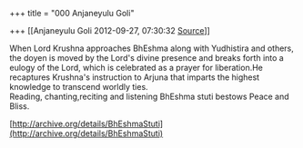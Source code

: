 +++
title = "000 Anjaneyulu Goli"

+++
[[Anjaneyulu Goli	2012-09-27, 07:30:32 [Source](https://groups.google.com/g/bvparishat/c/XVhrveQJXdA)]]



When Lord Krushna approaches BhEshma along with Yudhistira and others, the doyen is moved by the Lord's divine presence and breaks forth into a eulogy of the Lord, which is celebrated as a prayer for liberation.He recaptures Krushna's instruction to Arjuna that imparts the highest knowledge to transcend worldly ties.  
Reading, chanting,reciting and listening BhEshma stuti bestows Peace and Bliss.  
  
[http://archive.org/details/BhEshmaStuti](http://archive.org/details/BhEshmaStuti)

